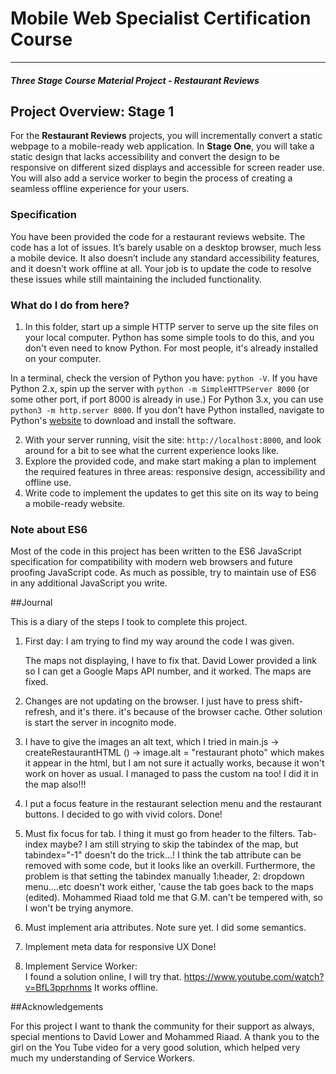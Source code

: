 # Mobile Web Specialist Certification Course
---
#### _Three Stage Course Material Project - Restaurant Reviews_

## Project Overview: Stage 1

For the **Restaurant Reviews** projects, you will incrementally convert a static webpage to a mobile-ready web application. In **Stage One**, you will take a static design that lacks accessibility and convert the design to be responsive on different sized displays and accessible for screen reader use. You will also add a service worker to begin the process of creating a seamless offline experience for your users.

### Specification

You have been provided the code for a restaurant reviews website. The code has a lot of issues. It’s barely usable on a desktop browser, much less a mobile device. It also doesn’t include any standard accessibility features, and it doesn’t work offline at all. Your job is to update the code to resolve these issues while still maintaining the included functionality. 

### What do I do from here?

1. In this folder, start up a simple HTTP server to serve up the site files on your local computer. Python has some simple tools to do this, and you don't even need to know Python. For most people, it's already installed on your computer. 

In a terminal, check the version of Python you have: `python -V`. If you have Python 2.x, spin up the server with `python -m SimpleHTTPServer 8000` (or some other port, if port 8000 is already in use.) For Python 3.x, you can use `python3 -m http.server 8000`. If you don't have Python installed, navigate to Python's [website](https://www.python.org/) to download and install the software.

2. With your server running, visit the site: `http://localhost:8000`, and look around for a bit to see what the current experience looks like.
3. Explore the provided code, and make start making a plan to implement the required features in three areas: responsive design, accessibility and offline use.
4. Write code to implement the updates to get this site on its way to being a mobile-ready website.

### Note about ES6

Most of the code in this project has been written to the ES6 JavaScript specification for compatibility with modern web browsers and future proofing JavaScript code. As much as possible, try to maintain use of ES6 in any additional JavaScript you write. 


##Journal

This is a diary of the steps I took to complete this project.

1. First day: I am trying to find my way around the code I was given. 

    The maps not displaying, I have to fix that. David Lower provided a link so I can get a Google Maps API number, and it worked. The maps are fixed.

2. Changes are not updating on the browser.
        I just have to press shift-refresh, and it's there. it's because of the browser cache. Other solution is start the server in incognito mode.

3. I have to give the images an alt text, which I tried in main.js -> createRestaurantHTML () -> image.alt = "restaurant photo" which makes it appear in the html, but I am not sure it actually works, because it won't work on hover as usual. I managed to pass the custom na too! I did it in the map also!!!

4. I put a focus feature in the restaurant selection menu and the restaurant buttons. I decided to go with vivid colors.
    Done!
    
5. Must fix focus for tab. I thing it must go from header to the filters. Tab-index maybe?
I am still strying to skip the tabindex of the map, but tabindex="-1" doesn't do the trick...! I think the tab attribute can be removed with some code, but it looks like an overkill. Furthermore, the problem is that setting the tabindex manually 1:header, 2: dropdown menu....etc doesn't work either, 'cause the tab goes back to the maps (edited). Mohammed Riaad told me that G.M. can't be tempered with, so I won't be trying anymore. 

6. Must implement aria attributes. Note sure yet. I did some semantics.

7. Implement meta data for responsive UX
    Done!
    
8. Implement Service Worker:   
        I found a solution online, I will try that. https://www.youtube.com/watch?v=BfL3pprhnms
        It works offline.

##Acknowledgements

For this project I want to thank the community for their support as always, special mentions to David Lower and Mohammed Riaad. A thank you to the girl on the You Tube video for a very good solution, which helped very much my understanding of Service Workers.
